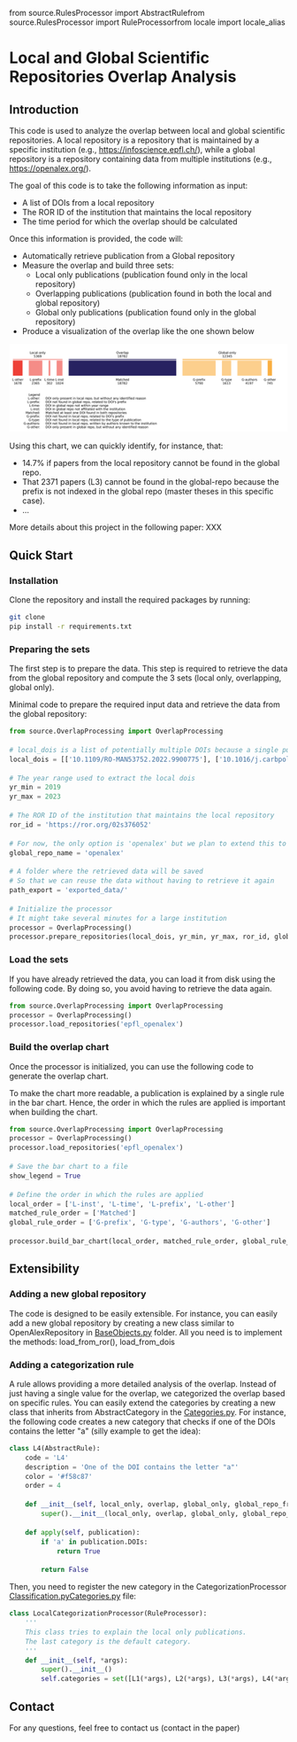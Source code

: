 from source.RulesProcessor import AbstractRulefrom source.RulesProcessor import RuleProcessorfrom locale import locale_alias

# Local and Global Scientific Repositories Overlap Analysis

## Introduction
This code is used to analyze the overlap between local and global scientific repositories.
A local repository is a repository that is maintained by a specific institution (e.g., https://infoscience.epfl.ch/), while a global repository is a repository containing data from multiple institutions (e.g., https://openalex.org/).

The goal of this code is to take the following information as input:
- A list of DOIs from a local repository 
- The ROR ID of the institution that maintains the local repository
- The time period for which the overlap should be calculated

Once this information is provided, the code will:
- Automatically retrieve publication from a Global repository
- Measure the overlap and build three sets:
  - Local only publications (publication found only in the local repository)
  - Overlapping publications (publication found in both the local and global repository)
  - Global only publications (publication found only in the global repository)
- Produce a visualization of the overlap like the one shown below

![example_with_legend.png](static/example_with_legend.png)

Using this chart, we can quickly identify, for instance, that: 
 - 14.7% if papers from the local repository cannot be found in the global repo. 
 - That 2371 papers (L3) cannot be found in the global-repo because the prefix is not indexed in the global repo (master theses in this specific case).
 - ...

More details about this project in the following paper:
XXX

## Quick Start

### Installation

Clone the repository and install the required packages by running:
```bash
git clone
pip install -r requirements.txt
```

### Preparing the sets

The first step is to prepare the data. This step is required to retrieve the data from the global repository and compute the 3 sets (local only, overlapping, global only).

Minimal code to prepare the required input data and retrieve the data from the global repository:
```python
from source.OverlapProcessing import OverlapProcessing

# local_dois is a list of potentially multiple DOIs because a single publication might have multiple DOIs
local_dois = [['10.1109/RO-MAN53752.2022.9900775'], ['10.1016/j.carbpol.2023.120622'], ['10.5194/acp-21-17687-2021', '10.5194/acp-2021-488']]

# The year range used to extract the local dois
yr_min = 2019 
yr_max = 2023

# The ROR ID of the institution that maintains the local repository
ror_id = 'https://ror.org/02s376052'

# For now, the only option is 'openalex' but we plan to extend this to other global repositories such as OpenAIRE
global_repo_name = 'openalex'

# A folder where the retrieved data will be saved
# So that we can reuse the data without having to retrieve it again
path_export = 'exported_data/'

# Initialize the processor
# It might take several minutes for a large institution
processor = OverlapProcessing()
processor.prepare_repositories(local_dois, yr_min, yr_max, ror_id, global_repo_name, path_export)
```

### Load the sets

If you have already retrieved the data, you can load it from disk using the following code. By doing so, you avoid having to retrieve the data again.
```python
from source.OverlapProcessing import OverlapProcessing
processor = OverlapProcessing()
processor.load_repositories('epfl_openalex')
```

### Build the overlap chart

Once the processor is initialized, you can use the following code to generate the overlap chart.

To make the chart more readable, a publication is explained by a single rule in the bar chart. Hence, the order in which the rules are applied is important when building the chart.

```python
from source.OverlapProcessing import OverlapProcessing
processor = OverlapProcessing()
processor.load_repositories('epfl_openalex')

# Save the bar chart to a file
show_legend = True

# Define the order in which the rules are applied
local_order = ['L-inst', 'L-time', 'L-prefix', 'L-other']
matched_rule_order = ['Matched']
global_rule_order = ['G-prefix', 'G-type', 'G-authors', 'G-other']

processor.build_bar_chart(local_order, matched_rule_order, global_rule_order, 'example.svg', show_legend)
```

## Extensibility

### Adding a new global repository
The code is designed to be easily extensible. For instance, you can easily add a new global repository by creating a new class similar to OpenAlexRepository in [BaseObjects.py](source/BaseObjects.py) folder. 
All you need is to implement the methods: load_from_ror(), load_from_dois

### Adding a categorization rule
A rule allows providing a more detailed analysis of the overlap. Instead of just having a single value for the overlap, we categorized the overlap based on specific rules.
You can easily extend the categories by creating a new class that inherits from AbstractCategory in the [Categories.py](source/Categories.py).
For instance, the following code creates a new category that checks if one of the DOIs contains the letter "a" (silly example to get the idea):

```python
class L4(AbstractRule):
    code = 'L4'
    description = 'One of the DOI contains the letter "a"'
    color = '#f58c87'
    order = 4

    def __init__(self, local_only, overlap, global_only, global_repo_from_missing_doi):
        super().__init__(local_only, overlap, global_only, global_repo_from_missing_doi)

    def apply(self, publication):
        if 'a' in publication.DOIs:
            return True
        
        return False
```

Then, you need to register the new category in the CategorizationProcessor [Classification.py](source/Classification.py)[Categories.py](source/Categories.py) file:
```python
class LocalCategorizationProcessor(RuleProcessor):
    '''
    This class tries to explain the local only publications.
    The last category is the default category.
    '''
    def __init__(self, *args):
        super().__init__()
        self.categories = set([L1(*args), L2(*args), L3(*args), L4(*args), LocalDefault(*args)])
```

## Contact
For any questions, feel free to contact us (contact in the paper)